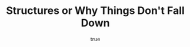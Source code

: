 ---
title: "Structures or Why Things Don't Fall Down"
bookCover: "/assets/book-covers/structures-or-why-things-dont-fall-down.jpg"
slug: "structures-or-why-things-dont-fall-down"
bookAuthor: "J. E. Gordon"
rating: 10
amazonLink: ""
author:
  name: Rico Trebeljahr
  picture: "/assets/blog/profile.jpeg"
---